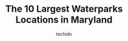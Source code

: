 ---
layout: ampstory
image: https://i0.wp.com/paketmu.com/wp-content/uploads/2023/06/sun-outdoors-frontier-town-western-theme-park-0-in-maryland-1686367772.jpeg?resize=640,853
author: techidn
featured: false
description: Explore the diverse Waterpark scene in Maryland, home to an incredible selection of 10 establishments catering to every taste. Whether youre in search of iconic favorites or undiscovered tr
title: The 10 Largest Waterparks Locations in Maryland
cover:
   title: The 10 Largest Waterparks Locations in Maryland
   subtitle: RICKPATE
   background: https://paketmu.com/wp-content/uploads/2023/06/sun-outdoors-frontier-town-western-theme-park-0-in-maryland-1686367772.jpeg

pages: 
 - layout: thirds
   top: <h1>#1 Six Flags America</h1>
   bottom: "<p>It was great except for the 3 rides that were shut down. Staff was great n respectful. Food was awesome as well. Water slides were the best. N the Harley Quinn was my fav</p>"
   background: https://paketmu.com/wp-content/uploads/2023/06/sun-outdoors-frontier-town-western-theme-park-1-in-maryland-1686367773.jpeg
   backgroundblur: true
 - layout: thirds
   top: <h1>#2 Jolly Roger Amusement Park</h1>
   bottom: "<p>Took the kids here to play mini golf one afternoon and had a good time.  We ended up staying to check out the amusement park.  We initially thought it was closed because </p>"
   background: https://paketmu.com/wp-content/uploads/2023/06/sun-outdoors-frontier-town-western-theme-park-2-in-maryland-1686367773.jpeg
   cta:
      link: https://paketmu.com/the-10-largest-waterparks-locations-in-maryland/
      text: The 10 Largest Waterparks Locations in Maryland
 - layout: thirds
   top: <h1>#3 Jolly Roger at the Pier</h1>
   bottom: "<p>Jolly Rogers is the home of the infamous sling shot and has great rides on the pier. We really enjoyed our time here. The wristbands are worth it. Especially if you plan</p>"
   background: https://paketmu.com/wp-content/uploads/2023/06/sun-outdoors-frontier-town-western-theme-park-3-in-maryland-1686367774.jpeg
   cta:
      link: https://paketmu.com/the-10-largest-waterparks-locations-in-maryland/
      text: The 10 Largest Waterparks Locations in Maryland
 - layout: thirds
   top: <h1>#4 Great Waves Waterpark</h1>
   bottom: "<p>4001 Eisenhower Ave, Alexandria, VA 22304, United States</p>"
   background: https://images.unsplash.com/photo-1567360425618-1594206637d2?ixlib=rb-4.0.3&ixid=MnwxMjA3fDB8MHxwaG90by1wYWdlfHx8fGVufDB8fHx8&auto=format&fit=crop&w=640&h=853&q=80
   cta:
      link: https://paketmu.com/the-10-largest-waterparks-locations-in-maryland/
      text: The 10 Largest Waterparks Locations in Maryland
 - layout: thirds
   top: <h1>#5 Splash Mountain Water Park</h1>
   bottom: "<p>2901 Coastal Hwy, Ocean City, MD 21842, United States</p>"
   background: https://images.unsplash.com/photo-1524169358666-79f22534bc6e?ixlib=rb-4.0.3&ixid=MnwxMjA3fDB8MHxwaG90by1wYWdlfHx8fGVufDB8fHx8&auto=format&fit=crop&w=640&h=853&q=80
   cta:
      link: https://paketmu.com/the-10-largest-waterparks-locations-in-maryland/
      text: The 10 Largest Waterparks Locations in Maryland
 - layout: thirds
   top: <h1>#6 Chesapeake Beach Water Park</h1>
   bottom: "<p>4079 Gordon Stinnett Ave, Chesapeake Beach, MD 20732, United States</p>"
   background: https://images.unsplash.com/photo-1614648718611-0635f29016cb?ixlib=rb-4.0.3&ixid=MnwxMjA3fDB8MHxwaG90by1wYWdlfHx8fGVufDB8fHx8&auto=format&fit=crop&w=640&h=853&q=80
   cta:
      link: https://paketmu.com/the-10-largest-waterparks-locations-in-maryland/
      text: The 10 Largest Waterparks Locations in Maryland
 - layout: thirds
   top: <h1>#7 Viking Golf & Go-Karts</h1>
   bottom: "<p>38965 Island St, Fenwick Island, DE 19944, United States</p>"
   background: https://images.unsplash.com/photo-1518640467707-6811f4a6ab73?ixlib=rb-4.0.3&ixid=MnwxMjA3fDB8MHxwaG90by1wYWdlfHx8fGVufDB8fHx8&auto=format&fit=crop&w=640&h=853&q=80
   cta:
      link: https://paketmu.com/the-10-largest-waterparks-locations-in-maryland/
      text: The 10 Largest Waterparks Locations in Maryland
 - layout: thirds
   middle: Continue reading...
   background: https://images.unsplash.com/photo-1618556658017-fd9c732d1360?ixlib=rb-4.0.3&ixid=MnwxMjA3fDB8MHxwaG90by1wYWdlfHx8fGVufDB8fHx8&auto=format&fit=crop&w=640&h=853&q=80
   cta:
      link: https://paketmu.com/the-10-largest-waterparks-locations-in-maryland/
      text: The 10 Largest Waterparks Locations in Maryland
      
---